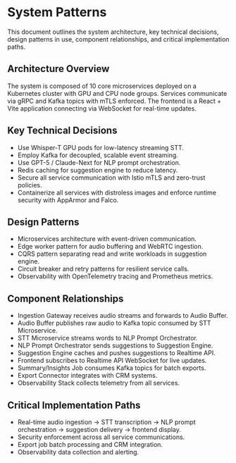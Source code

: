 # System Patterns

This document outlines the system architecture, key technical decisions, design patterns in use, component relationships, and critical implementation paths.

## Architecture Overview

The system is composed of 10 core microservices deployed on a Kubernetes cluster with GPU and CPU node groups. Services communicate via gRPC and Kafka topics with mTLS enforced. The frontend is a React + Vite application connecting via WebSocket for real-time updates.

## Key Technical Decisions

- Use Whisper-T GPU pods for low-latency streaming STT.
- Employ Kafka for decoupled, scalable event streaming.
- Use GPT-5 / Claude-Next for NLP prompt orchestration.
- Redis caching for suggestion engine to reduce latency.
- Secure all service communication with Istio mTLS and zero-trust policies.
- Containerize all services with distroless images and enforce runtime security with AppArmor and Falco.

## Design Patterns

- Microservices architecture with event-driven communication.
- Edge worker pattern for audio buffering and WebRTC ingestion.
- CQRS pattern separating read and write workloads in suggestion engine.
- Circuit breaker and retry patterns for resilient service calls.
- Observability with OpenTelemetry tracing and Prometheus metrics.

## Component Relationships

- Ingestion Gateway receives audio streams and forwards to Audio Buffer.
- Audio Buffer publishes raw audio to Kafka topic consumed by STT Microservice.
- STT Microservice streams words to NLP Prompt Orchestrator.
- NLP Prompt Orchestrator sends suggestions to Suggestion Engine.
- Suggestion Engine caches and pushes suggestions to Realtime API.
- Frontend subscribes to Realtime API WebSocket for live updates.
- Summary/Insights Job consumes Kafka topics for batch exports.
- Export Connector integrates with CRM systems.
- Observability Stack collects telemetry from all services.

## Critical Implementation Paths

- Real-time audio ingestion → STT transcription → NLP prompt orchestration → suggestion delivery → frontend display.
- Security enforcement across all service communications.
- Export job batch processing and CRM integration.
- Observability data collection and alerting.
